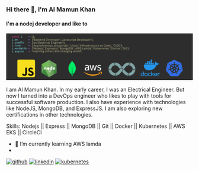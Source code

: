 ### Hi there 👋, I'm Al Mamun Khan
#### I'm a nodej developer and like to 
![I'm backend developer with extensive knowledge in Devops](https://github.com/almamunkhan09/almamunkhan09/blob/main/profileGithub.png)

I am Al Mamun Khan. In my early career, I was an Electrical Engineer. But now I turned into a DevOps engineer who likes to play with tools for successful software production. I also have experience with technologies like NodeJS, MongoDB, and ExpressJS. I am also exploring new certifications in other technologies.

Skills: Nodejs || Express || MongoDB || Git || Docker || Kubernetes || AWS EKS || CircleCI 


- 🌱 I’m currently learning AWS lamda 
-  

[<img src='https://cdn.jsdelivr.net/npm/simple-icons@3.0.1/icons/github.svg' alt='github' height='40'>](https://github.com/almamunkhan09)  [<img src='https://cdn.jsdelivr.net/npm/simple-icons@3.0.1/icons/linkedin.svg' alt='linkedin' height='40'>](https://www.linkedin.com/in/al-mamun-khan/) [<img src='https://cdn.jsdelivr.net/npm/simple-icons@3.0.1/icons/kubernetes.svg' alt='kubernetes' height='40'>](https://d33wubrfki0l68.cloudfront.net/f84b022686eac86ba972feae8dabf6af8d1dc263/de78f/images/nav_logo.svg)  


